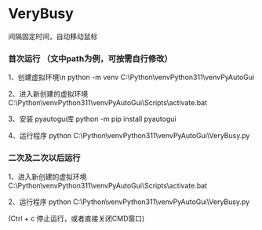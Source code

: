 # VeryBusy
间隔固定时间，自动移动鼠标

### 首次运行 （文中path为例，可按需自行修改）
1、创建虚拟环境\n
python -m venv C:\Python\venvPython311\venvPyAutoGui

2、进入新创建的虚拟环境
C:\Python\venvPython311\venvPyAutoGui\Scripts\activate.bat

3、安装 pyautogui库
python -m pip install pyautogui

4、运行程序
python C:\Python\venvPython311\venvPyAutoGui\VeryBusy.py

### 二次及二次以后运行
1、进入新创建的虚拟环境
C:\Python\venvPython311\venvPyAutoGui\Scripts\activate.bat

2、运行程序
python C:\Python\venvPython311\venvPyAutoGui\VeryBusy.py

(Ctrl + c 停止运行，或者直接关闭CMD窗口)
